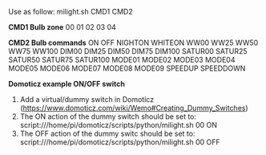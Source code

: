 Use as follow: milight.sh CMD1 CMD2

<strong>CMD1 Bulb zone</strong>
00 01 02 03 04

<strong>CMD2 Bulb commands</strong>
ON OFF NIGHTON WHITEON WW00 WW25 WW50 WW75 WW100 DIM00 DIM25 DIM50 DIM75 DIM100 SATUR00 SATUR25 SATUR50 SATUR75 SATUR100 MODE01 MODE02 MODE03 MODE04 MODE05 MODE06 MODE07 MODE08 MODE09 SPEEDUP SPEEDDOWN

<strong>Domoticz example ON/OFF switch</strong>
1. Add a virtual/dummy switch in Domoticz (https://www.domoticz.com/wiki/Wemo#Creating_Dummy_Switches)
2. The ON action of the dummy switch should be set to: script:///home/pi/domoticz/scripts/python/milight.sh 00 ON
3. The OFF action of the dummy switc should be set to: script:///home/pi/domoticz/scripts/python/milight.sh 00 OFF

